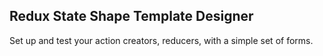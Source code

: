## Redux State Shape Template Designer

Set up and test your action creators, reducers, with a simple set of forms.
